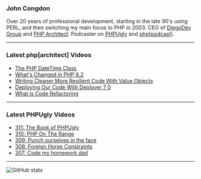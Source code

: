 ### John Congdon

Over 20 years of professional development, starting in the late 90's using PERL, and then switching my main focus to PHP in 2003.
CEO of [DiegoDev Group][ws_diegodev] and [PHP Architect][ws_phparch].
Podcaster on [PHPUgly][ws_phpugly] and [php[podcast]][ws_phparch].

---

### Latest php[architect] Videos
<!-- PHPARCHITECT:START -->
- [The PHP DateTime Class](https://www.youtube.com/watch?v=TP1jXmcrWIs)
- [What&#39;s Changed in PHP 8.2](https://www.youtube.com/watch?v=j9gfU_Vg2ME)
- [Writing Cleaner More Resilient Code With Value Objects](https://www.youtube.com/watch?v=eaQVh2C9NqE)
- [Deploying Our Code With Deployer 7 0](https://www.youtube.com/watch?v=CI9aCSULe48)
- [What is Code Refactoring](https://www.youtube.com/watch?v=7YyOWaThXEw)
<!-- PHPARCHITECT:END -->

---

### Latest PHPUgly Videos
<!-- PHPUGLY:START -->
- [311: The Book of PHPUgly](https://www.youtube.com/watch?v=jISQEaYYkjo)
- [310: PHP On The Range](https://www.youtube.com/watch?v=TgO-lYPrFAo)
- [309: Punch ourselves in the face](https://www.youtube.com/watch?v=lXbv6roQ-dE)
- [308: Foreign Horse Constraints](https://www.youtube.com/watch?v=uYrw9kR6y00)
- [307: Code my homework dad](https://www.youtube.com/watch?v=IS0mvd3RyLE)
<!-- PHPUGLY:END -->

---

![GitHub stats](https://github-readme-stats.vercel.app/api?username=johncongdon&show_icons=true&hide_border=true&hide=stars&count_private=true)  


[ws_diegodev]: https://www.diegodev.com
[ws_phparch]: https://www.phparch.com
[ws_phpugly]: https://www.phpugly.com
